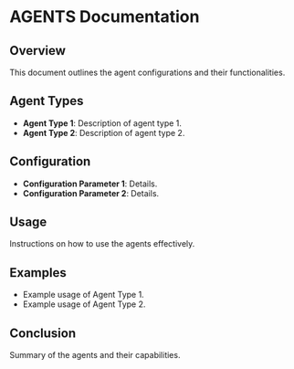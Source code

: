 # AGENTS Documentation

## Overview
This document outlines the agent configurations and their functionalities.

## Agent Types
- **Agent Type 1**: Description of agent type 1.
- **Agent Type 2**: Description of agent type 2.

## Configuration
- **Configuration Parameter 1**: Details.
- **Configuration Parameter 2**: Details.

## Usage
Instructions on how to use the agents effectively.

## Examples
- Example usage of Agent Type 1.
- Example usage of Agent Type 2.

## Conclusion
Summary of the agents and their capabilities.